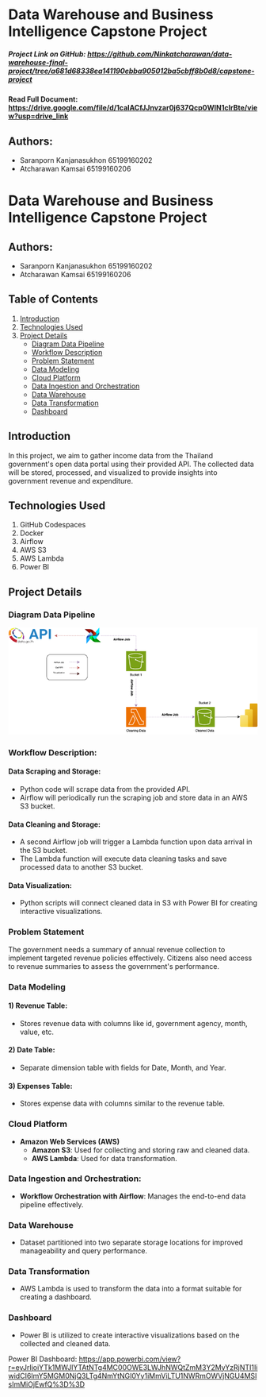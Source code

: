 # Data Warehouse and Business Intelligence Capstone Project

##### Project Link on GitHub: https://github.com/Ninkatcharawan/data-warehouse-final-project/tree/a681d68338ea141190ebba905012ba5cbff8b0d8/capstone-project 

#### Read Full Document: https://drive.google.com/file/d/1calACfJJnvzar0j637Qcp0WlN1clrBte/view?usp=drive_link

## Authors:
- Saranporn Kanjanasukhon 65199160202
- Atcharawan Kamsai 65199160206

# Data Warehouse and Business Intelligence Capstone Project

## Authors:
- Saranporn Kanjanasukhon 65199160202
- Atcharawan Kamsai 65199160206

## Table of Contents
1. [Introduction](#introduction)
2. [Technologies Used](#technologies-used)
3. [Project Details](#project-details)
    - [Diagram Data Pipeline](#diagram-data-pipeline)
    - [Workflow Description](#workflow-description)
    - [Problem Statement](#problem-statement)
    - [Data Modeling](#data-modeling)
    - [Cloud Platform](#cloud-platform)
    - [Data Ingestion and Orchestration](#data-ingestion-and-orchestration)
    - [Data Warehouse](#data-warehouse)
    - [Data Transformation](#data-transformation)
    - [Dashboard](#dashboard)

## Introduction
In this project, we aim to gather income data from the Thailand government's open data portal using their provided API. The collected data will be stored, processed, and visualized to provide insights into government revenue and expenditure.

## Technologies Used
1. GitHub Codespaces
2. Docker
3. Airflow
4. AWS S3
5. AWS Lambda
6. Power BI

## Project Details

### Diagram Data Pipeline
![Data Pipeline Diagram](diagram.png)

### Workflow Description:
#### Data Scraping and Storage:
- Python code will scrape data from the provided API.
- Airflow will periodically run the scraping job and store data in an AWS S3 bucket.

#### Data Cleaning and Storage:
- A second Airflow job will trigger a Lambda function upon data arrival in the S3 bucket.
- The Lambda function will execute data cleaning tasks and save processed data to another S3 bucket.

#### Data Visualization:
- Python scripts will connect cleaned data in S3 with Power BI for creating interactive visualizations.

### Problem Statement
The government needs a summary of annual revenue collection to implement targeted revenue policies effectively. Citizens also need access to revenue summaries to assess the government's performance.

### Data Modeling
#### 1) Revenue Table:
- Stores revenue data with columns like id, government agency, month, value, etc.
#### 2) Date Table:
- Separate dimension table with fields for Date, Month, and Year.
#### 3) Expenses Table:
- Stores expense data with columns similar to the revenue table.

### Cloud Platform
- **Amazon Web Services (AWS)**
    - **Amazon S3**: Used for collecting and storing raw and cleaned data.
    - **AWS Lambda**: Used for data transformation.

### Data Ingestion and Orchestration:
- **Workflow Orchestration with Airflow**: Manages the end-to-end data pipeline effectively.

### Data Warehouse
- Dataset partitioned into two separate storage locations for improved manageability and query performance.

### Data Transformation
- AWS Lambda is used to transform the data into a format suitable for creating a dashboard.

### Dashboard
- Power BI is utilized to create interactive visualizations based on the collected and cleaned data.

Power BI Dashboard: https://app.powerbi.com/view?r=eyJrIjoiYTk1MWJlYTAtNTg4MC00OWE3LWJhNWQtZmM3Y2MyYzRjNTI1IiwidCI6ImY5MGM0NjQ3LTg4NmYtNGI0Yy1iMmViLTU1NWRmOWVjNGU4MSIsImMiOjEwfQ%3D%3D 